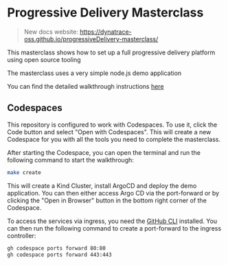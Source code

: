 # Progressive Delivery Masterclass

> New docs website: https://dynatrace-oss.github.io/progressiveDelivery-masterclass/

This masterclass shows how to set up a full progressive delivery platform using open source tooling

The masterclass uses a very simple node.js demo application

You can find the detailed walkthrough instructions [here](/walkthrough/readme.md)

## Codespaces

This repository is configured to work with Codespaces. To use it, click the Code button and select "Open with Codespaces". This will create a new Codespace for you with all the tools you need to complete the masterclass.

After starting the Codespace, you can open the terminal and run the following command to start the walkthrough:

```bash
make create
```

This will create a Kind Cluster, install ArgoCD and deploy the demo application. You can then either access Argo CD via the port-forward or by clicking the "Open in Browser" button in the bottom right corner of the Codespace.

To access the services via ingress, you need the [GitHub CLI](https://cli.github.com/) installed. You can then run the following command to create a port-forward to the ingress controller:

```bash
gh codespace ports forward 80:80
gh codespace ports forward 443:443
```
